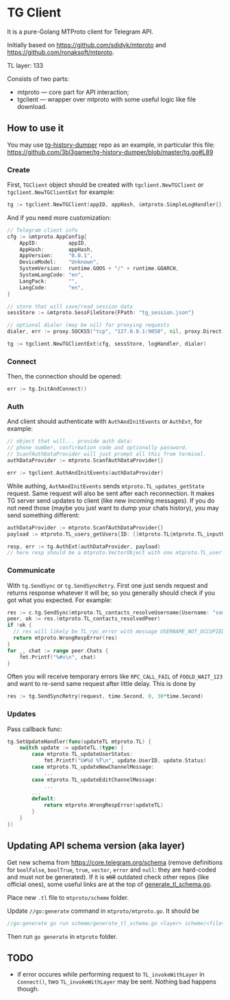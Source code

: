 # TG Client

It is a pure-Golang MTProto client for Telegram API.

Initially based on https://github.com/sdidyk/mtproto and https://github.com/ronaksoft/mtproto.

TL layer: 133

Consists of two parts:
  * mtproto — core part for API interaction;
  * tgclient — wrapper over mtproto with some useful logic like file download.


## How to use it

You may use [tg-history-dumper](https://github.com/3bl3gamer/tg-history-dumper) repo as an example, in particular this file: https://github.com/3bl3gamer/tg-history-dumper/blob/master/tg.go#L89

### Create

First, `TGClient` object should be created with `tgclient.NewTGClient` or `tgclient.NewTGClientExt` for example:

```go
tg := tgclient.NewTGClient(appID, appHash, &mtproto.SimpleLogHandler{})
```
And if you need more customization:

```go
// Telegram client info
cfg := &mtproto.AppConfig{
    AppID:          appID,
    AppHash:        appHash,
    AppVersion:     "0.0.1",
    DeviceModel:    "Unknown",
    SystemVersion:  runtime.GOOS + "/" + runtime.GOARCH,
    SystemLangCode: "en",
    LangPack:       "",
    LangCode:       "en",
}

// store that will save/read session data
sessStore := &mtproto.SessFileStore{FPath: "tg_session.json"}

// optional dialer (may be nil) for proxying requests
dialer, err := proxy.SOCKS5("tcp", "127.0.0.1:9050", nil, proxy.Direct)

tg := tgclient.NewTGClientExt(cfg, sessStore, logHandler, dialer)
```

### Connect

Then, the connection should be opened:

```go
err := tg.InitAndConnect()
```

### Auth

And client should authenticate with `AuthAndInitEvents` or `AuthExt`, for example:

```go
// object that will... provide auth data:
// phone number, confirmation code and optionally password.
// ScanfAuthDataProvider will just prompt all this from terminal.
authDataProvider := mtproto.ScanfAuthDataProvider{}

err := tgclient.AuthAndInitEvents(authDataProvider)
```

While authing, `AuthAndInitEvents` sends `mtproto.TL_updates_getState` request. Same request will also be sent after each reconnection. It makes TG server send updates to client (like new incoming messages). If you do not need those (maybe you just want to dump your chats history), you may send something different:

```go
authDataProvider := mtproto.ScanfAuthDataProvider{}
payload := mtproto.TL_users_getUsers{ID: []mtproto.TL{mtproto.TL_inputUserSelf{}}}

resp, err := tg.AuthExt(authDataProvider, payload)
// here resp should be a mtproto.VectorObject with one mtproto.TL_user item.
```

### Communicate

With `tg.SendSync` or `tg.SendSyncRetry`. First one just sends request and returns response whatever it will be, so you generally should check if you got what you expected. For example:

```go
res := c.tg.SendSync(mtproto.TL_contacts_resolveUsername{Username: "some chat name"})
peer, ok := res.(mtproto.TL_contacts_resolvedPeer)
if !ok {
  // res will likely be TL_rpc_error with message USERNAME_NOT_OCCUPIED or RPC_CALL_FAIL or other
  return mtproto.WrongRespError(res)
}
for _, chat := range peer.Chats {
    fmt.Printf("%#v\n", chat)
}
```

Often you will receive temporary errors like `RPC_CALL_FAIL` of `FOOLD_WAIT_123` and want to re-send same request after little delay. This is done by
```go
res := tg.SendSyncRetry(request, time.Second, 0, 30*time.Second)
```

### Updates

Pass callback func:

```go
tg.SetUpdateHandler(func(updateTL mtproto.TL) {
    switch update := updateTL.(type) {
        case mtproto.TL_updateUserStatus:
            fmt.Printf("U#%d %T\n", update.UserID, update.Status)
        case mtproto.TL_updateNewChannelMessage:
            ...
        case mtproto.TL_updateEditChannelMessage:
            ...
        ...
        default:
            return mtproto.WrongRespError(updateTL)
        }
    }
})
```


## Updating API schema version (aka layer)

Get new schema from https://core.telegram.org/schema (remove definitions for `boolFalse`, `boolTrue`, `true`, `vector`, `error` and `null`: they are hard-coded and must not be generated). If it is ~~still~~ outdated check other repos (like official ones), some useful links are at the top of [generate_tl_schema.go](https://github.com/3bl3gamer/tgclient/blob/master/mtproto/scheme/generate_tl_schema.go).

Place new `.tl` file to `mtproto/scheme` folder.

Update `//go:generate` command in `mtproto/mtproto.go`. It should be

```go
//go:generate go run scheme/generate_tl_schema.go <layer> scheme/<file>.tl tl_schema.go
```

Then run `go generate` in `mtproto` folder.


## TODO
* if error occures while performing request to `TL_invokeWithLayer` in `Connect()`, two `TL_invokeWithLayer` may be sent. Nothing bad happens though.
